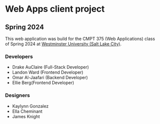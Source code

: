 # Web Apps client project
## Spring 2024

This web application was build for the CMPT 375 (Web Applications) class of Spring 2024 at [Westminster University (Salt Lake City)](https://westminsteru.edu).

### Developers
- Drake AuClaire (Full-Stack Developer) 
- Landon Ward (Frontend Developer) 
- Omar Al-Jaafari (Backend Developer) 
- Ellie Berg(Frontend Developer)

### Designers
- Kaylynn Gonzalez
- Ella Cheminant
- James Knight
